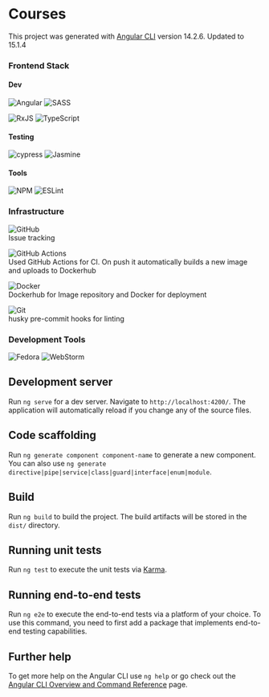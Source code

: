 # Courses

This project was generated with [Angular CLI](https://github.com/angular/angular-cli) version 14.2.6. Updated to 15.1.4

### Frontend Stack


#### Dev
![Angular](https://img.shields.io/badge/angular-%23DD0031.svg?style=for-the-badge&logo=angular&logoColor=white) ![SASS](https://img.shields.io/badge/SASS-hotpink.svg?style=for-the-badge&logo=SASS&logoColor=white)

![RxJS](https://img.shields.io/badge/rxjs-%23B7178C.svg?style=for-the-badge&logo=reactivex&logoColor=white) ![TypeScript](https://img.shields.io/badge/typescript-%23007ACC.svg?style=for-the-badge&logo=typescript&logoColor=white)
#### Testing

![cypress](https://img.shields.io/badge/-cypress-%23E5E5E5?style=for-the-badge&logo=cypress&logoColor=058a5e) ![Jasmine](https://img.shields.io/badge/jasmine-%238A4182.svg?style=for-the-badge&logo=jasmine&logoColor=white) 

#### Tools

![NPM](https://img.shields.io/badge/NPM-%23CB3837.svg?style=for-the-badge&logo=npm&logoColor=white) ![ESLint](https://img.shields.io/badge/ESLint-4B3263?style=for-the-badge&logo=eslint&logoColor=white)

### Infrastructure

![GitHub](https://img.shields.io/badge/github-%23121011.svg?style=for-the-badge&logo=github&logoColor=white) \
Issue tracking

![GitHub Actions](https://img.shields.io/badge/github%20actions-%232671E5.svg?style=for-the-badge&logo=githubactions&logoColor=white) \
Used GitHub Actions for CI. On push it automatically builds a new image and uploads to Dockerhub

![Docker](https://img.shields.io/badge/docker-%230db7ed.svg?style=for-the-badge&logo=docker&logoColor=white) \
Dockerhub for Image repository and Docker for deployment

![Git](https://img.shields.io/badge/git-%23F05033.svg?style=for-the-badge&logo=git&logoColor=white) \
husky pre-commit hooks for linting

### Development Tools

![Fedora](https://img.shields.io/badge/Fedora-294172?style=for-the-badge&logo=fedora&logoColor=white) ![WebStorm](https://img.shields.io/badge/webstorm-143?style=for-the-badge&logo=webstorm&logoColor=white&color=black)



## Development server

Run `ng serve` for a dev server. Navigate to `http://localhost:4200/`. The application will automatically reload if you change any of the source files.

## Code scaffolding

Run `ng generate component component-name` to generate a new component. You can also use `ng generate directive|pipe|service|class|guard|interface|enum|module`.

## Build

Run `ng build` to build the project. The build artifacts will be stored in the `dist/` directory.

## Running unit tests

Run `ng test` to execute the unit tests via [Karma](https://karma-runner.github.io).

## Running end-to-end tests

Run `ng e2e` to execute the end-to-end tests via a platform of your choice. To use this command, you need to first add a package that implements end-to-end testing capabilities.

## Further help

To get more help on the Angular CLI use `ng help` or go check out the [Angular CLI Overview and Command Reference](https://angular.io/cli) page.
